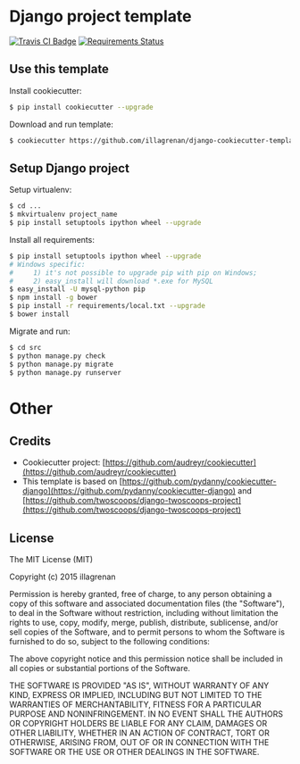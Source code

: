 # Django project template #

[![Travis CI Badge](https://api.travis-ci.org/illagrenan/django-cookiecutter-template.png)](https://travis-ci.org/illagrenan/django-cookiecutter-template)&nbsp;[![Requirements Status](https://requires.io/github/illagrenan/django-cookiecutter-template/requirements.svg?branch=master)](https://requires.io/github/illagrenan/django-cookiecutter-template/requirements/?branch=master)

## Use this template ##

Install cookiecutter:
```bash
$ pip install cookiecutter --upgrade
```

Download and run template:
```bash
$ cookiecutter https://github.com/illagrenan/django-cookiecutter-template.git
```

## Setup Django project ##

Setup virtualenv:
```bash
$ cd ...
$ mkvirtualenv project_name
$ pip install setuptools ipython wheel --upgrade
```
Install all requirements:
```bash
$ pip install setuptools ipython wheel --upgrade
# Windows specific:
#     1) it's not possible to upgrade pip with pip on Windows;
#     2) easy_install will download *.exe for MySQL
$ easy_install -U mysql-python pip
$ npm install -g bower
$ pip install -r requirements/local.txt --upgrade
$ bower install
```

Migrate and run:
```bash
$ cd src
$ python manage.py check
$ python manage.py migrate
$ python manage.py runserver
```

# Other #

## Credits ##

- Cookiecutter project: [https://github.com/audreyr/cookiecutter](https://github.com/audreyr/cookiecutter)
- This template is based on [https://github.com/pydanny/cookiecutter-django](https://github.com/pydanny/cookiecutter-django) and [https://github.com/twoscoops/django-twoscoops-project](https://github.com/twoscoops/django-twoscoops-project)

## License ##

The MIT License (MIT)

Copyright (c) 2015 illagrenan

Permission is hereby granted, free of charge, to any person obtaining a copy
of this software and associated documentation files (the "Software"), to deal
in the Software without restriction, including without limitation the rights
to use, copy, modify, merge, publish, distribute, sublicense, and/or sell
copies of the Software, and to permit persons to whom the Software is
furnished to do so, subject to the following conditions:

The above copyright notice and this permission notice shall be included in all
copies or substantial portions of the Software.

THE SOFTWARE IS PROVIDED "AS IS", WITHOUT WARRANTY OF ANY KIND, EXPRESS OR
IMPLIED, INCLUDING BUT NOT LIMITED TO THE WARRANTIES OF MERCHANTABILITY,
FITNESS FOR A PARTICULAR PURPOSE AND NONINFRINGEMENT. IN NO EVENT SHALL THE
AUTHORS OR COPYRIGHT HOLDERS BE LIABLE FOR ANY CLAIM, DAMAGES OR OTHER
LIABILITY, WHETHER IN AN ACTION OF CONTRACT, TORT OR OTHERWISE, ARISING FROM,
OUT OF OR IN CONNECTION WITH THE SOFTWARE OR THE USE OR OTHER DEALINGS IN THE
SOFTWARE.


